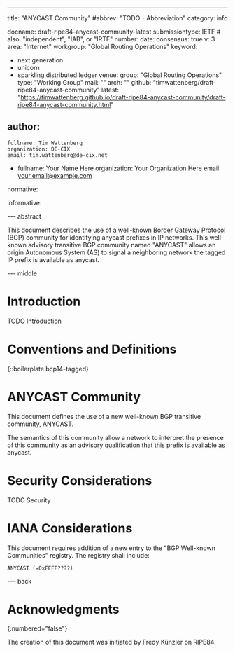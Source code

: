 ---
title: "ANYCAST Community"
#abbrev: "TODO - Abbreviation"
category: info

docname: draft-ripe84-anycast-community-latest
submissiontype: IETF  # also: "independent", "IAB", or "IRTF"
number:
date:
consensus: true
v: 3
area: "Internet"
workgroup: "Global Routing Operations"
keyword:
 - next generation
 - unicorn
 - sparkling distributed ledger
venue:
  group: "Global Routing Operations"
  type: "Working Group"
  mail: ""
  arch: ""
  github: "timwattenberg/draft-ripe84-anycast-community"
  latest: "https://timwattenberg.github.io/draft-ripe84-anycast-community/draft-ripe84-anycast-community.html"

author:
 -
    fullname: Tim Wattenberg
    organization: DE-CIX
    email: tim.wattenberg@de-cix.net
 -
    fullname: Your Name Here
    organization: Your Organization Here
    email: your.email@example.com

normative:

informative:


--- abstract

This document describes the use of a well-known Border Gateway Protocol (BGP) community for identifying anycast prefixes in IP networks.  This well-known advisory transitive BGP community named "ANYCAST" allows an origin Autonomous System (AS) to signal a neighboring network the tagged IP prefix is available as anycast.


--- middle

# Introduction

TODO Introduction


# Conventions and Definitions

{::boilerplate bcp14-tagged}


# ANYCAST Community

This document defines the use of a new well-known BGP transitive community, ANYCAST.

The semantics of this community allow a network to interpret the presence of this community as an advisory qualification that this prefix is available as anycast.


# Security Considerations

TODO Security


# IANA Considerations

This document requires addition of a new entry to the "BGP Well-known Communities" registry. 
The registry shall include:

```
ANYCAST (=0xFFFF????)
```


--- back

# Acknowledgments
{:numbered="false"}

The creation of this document was initiated by Fredy Künzler on RIPE84.
